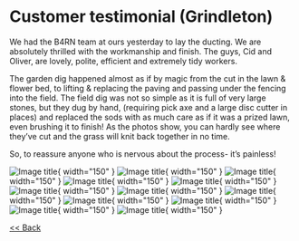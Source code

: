 # Customer testimonial (Grindleton)

We had the B4RN team at ours yesterday to lay the ducting. We are absolutely thrilled with the workmanship and finish. The guys, Cid and Oliver, are lovely, polite, efficient and extremely tidy workers.

The garden dig happened almost as if by magic from the cut in the lawn & flower bed, to lifting & replacing the paving and passing under the fencing into the field. The field dig was not so simple as it is full of very large stones, but they dug by hand, (requiring pick axe and a large disc cutter in places) and replaced the sods with as much care as if it was a prized lawn, even brushing it to finish! As the photos show, you can hardly see where they’ve cut and the grass will knit back together in no time.

So, to reassure anyone who is nervous about the process- it’s painless!

![Image title](/img/testimonials/1/IMG_4475.jpg){ width="150" }
![Image title](/img/testimonials/1/IMG_4476.jpg){ width="150" }
![Image title](/img/testimonials/1/IMG_4477.jpg){ width="150" }
![Image title](/img/testimonials/1/IMG_4478.jpg){ width="150" }
![Image title](/img/testimonials/1/IMG_4479.jpg){ width="150" }
![Image title](/img/testimonials/1/IMG_4480.jpg){ width="150" }
![Image title](/img/testimonials/1/IMG_4481.jpg){ width="150" }
![Image title](/img/testimonials/1/IMG_4483.jpg){ width="150" }
![Image title](/img/testimonials/1/IMG_4484.jpg){ width="150" }
![Image title](/img/testimonials/1/IMG_4486.jpg){ width="150" }
![Image title](/img/testimonials/1/IMG_4489.jpg){ width="150" }
![Image title](/img/testimonials/1/IMG_4492.jpg){ width="150" }

[<< Back](/docs/installation/)
